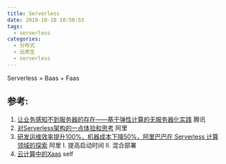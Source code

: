 ```yaml
---
title: Serverless
date: 2019-10-10 10:50:53
tags:
  - serverless
categories:
  - 分布式 
  - 云原生
  - serverless
---
```


<p></p>
<!-- more -->

Serverless = Baas + Faas

## 参考:

1. [让业务感知不到服务器的存在——基于弹性计算的无服务器化实践](https://cloud.tencent.com/developer/article/1158774)  腾讯
2. [对Serverless架构的一点体验和思考](https://yq.aliyun.com/articles/160370?spm=5176.8067842.tagmain.56.9Vk1fX) 阿里
3. [研发运维效率提升100%，机器成本下降50%，阿里巴巴在 Serverless 计算领域的探索](https://mp.weixin.qq.com/s/Gj_qPPTn6KN065qUu6e-mw)  阿里 
   I. 提高启动时间 II. 混合部署
4. [云计算中的Xaas](../../../../2019/02/07/xaas/) self
